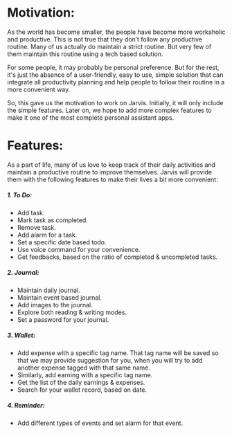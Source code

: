 # Motivation:

As the world has become smaller, the people have become more workaholic and productive. This is not true that they don’t follow any productive routine. Many of us actually do maintain a strict routine. But very few of them maintain this routine using a tech based solution.


For some people, it may probably be personal preference. But for the rest, it's just the absence of a user-friendly, easy to use, simple solution that can integrate all productivity planning and help people to follow their routine in a more convenient way. 

So, this gave us the motivation to work on Jarvis. Initially, it will only include the simple features. Later on, we hope to add more complex features to make it one of the most complete personal assistant apps.


# Features:

As a part of life, many of us love to keep track of their daily activities and maintain a productive routine to improve themselves. Jarvis will provide them with the following features to make their lives a bit more convenient: 

##### 1. To Do:
- Add task.
- Mark task as completed.
- Remove task.
- Add alarm for a task.
- Set a specific date based todo.
- Use voice command for your convenience.
- Get feedbacks, based on the ratio of completed & uncompleted tasks.

##### 2. Journal:
- Maintain daily journal.
- Maintain event based journal.
- Add images to the journal.
- Explore both reading & writing modes.
- Set a password for your journal.
 
##### 3. Wallet:
- Add expense with a specific tag name. That tag name will be saved so that we may provide suggestion for you, when you will try to add another expense tagged with that same name.
- Similarly, add earning with a specific tag name.
- Get the list of the daily earnings & expenses.
- Search for your wallet record, based on date.

##### 4. Reminder:
- Add different types of events and set alarm for that event.
